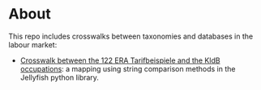 # About

This repo  includes crosswalks between taxonomies and databases in the labour market:

* [Crosswalk between the 122 ERA Tarifbeispiele and the KldB occupations](Tarifbeispiele-to-KldB/): a mapping using string comparison methods in the Jellyfish python library.

